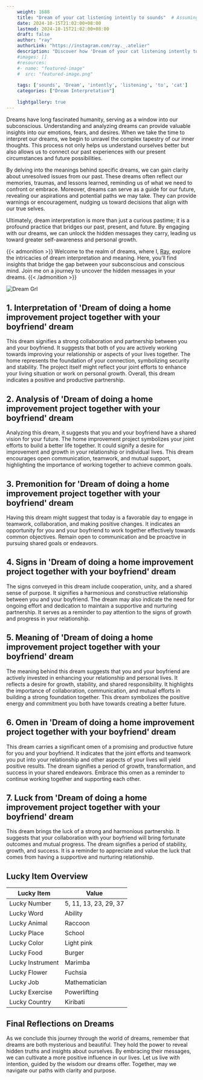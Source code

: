 ```yaml
---
    weight: 1688
    title: "Dream of your cat listening intently to sounds"  # Assuming 'title' column exists
    date: 2024-10-15T21:02:00+08:00
    lastmod: 2024-10-15T21:02:00+08:00
    draft: false
    author: "ray"
    authorLink: "https://instagram.com/ray._.atelier"
    description: "Discover how 'Dream of your cat listening intently to sounds' can interpret your future and uncover its significant meanings in your life."
    #images: []
    #resources:
    #- name: "featured-image"
    #  src: "featured-image.png"
    
    tags: ['sounds', 'Dream', 'intently', 'listening', 'to', 'cat']
    categories: ["Dream Interpretation"]
    
    lightgallery: true
---
```

    
Dreams have long fascinated humanity, serving as a window into our subconscious. Understanding and analyzing dreams can provide valuable insights into our emotions, fears, and desires. When we take the time to interpret our dreams, we begin to unravel the complex tapestry of our inner thoughts. This process not only helps us understand ourselves better but also allows us to connect our past experiences with our present circumstances and future possibilities.

By delving into the meanings behind specific dreams, we can gain clarity about unresolved issues from our past. These dreams often reflect our memories, traumas, and lessons learned, reminding us of what we need to confront or embrace. Moreover, dreams can serve as a guide for our future, revealing our aspirations and potential paths we may take. They can provide warnings or encouragement, nudging us toward decisions that align with our true selves.

Ultimately, dream interpretation is more than just a curious pastime; it is a profound practice that bridges our past, present, and future. By engaging with our dreams, we can unlock the hidden messages they carry, leading us toward greater self-awareness and personal growth.

{{< admonition >}}
Welcome to the realm of dreams, where I, [Ray](https://instagram.com/ray._.atelier), explore the intricacies of dream interpretation and meaning. Here, you’ll find insights that bridge the gap between your subconscious and conscious mind. Join me on a journey to uncover the hidden messages in your dreams.
{{< /admonition >}}

![Dream Grl](https://cdn.pixabay.com/photo/2017/11/02/03/35/gothic-2910057_1280.jpg "Dream Grl")

## 1. Interpretation of 'Dream of doing a home improvement project together with your boyfriend' dream

This dream signifies a strong collaboration and partnership between you and your boyfriend. It suggests that both of you are actively working towards improving your relationship or aspects of your lives together. The home represents the foundation of your connection, symbolizing security and stability. The project itself might reflect your joint efforts to enhance your living situation or work on personal growth. Overall, this dream indicates a positive and productive partnership.

## 2. Analysis of 'Dream of doing a home improvement project together with your boyfriend' dream

Analyzing this dream, it suggests that you and your boyfriend have a shared vision for your future. The home improvement project symbolizes your joint efforts to build a better life together. It could signify a desire for improvement and growth in your relationship or individual lives. This dream encourages open communication, teamwork, and mutual support, highlighting the importance of working together to achieve common goals.

## 3. Premonition for 'Dream of doing a home improvement project together with your boyfriend' dream

Having this dream might suggest that today is a favorable day to engage in teamwork, collaboration, and making positive changes. It indicates an opportunity for you and your boyfriend to work together effectively towards common objectives. Remain open to communication and be proactive in pursuing shared goals or endeavors.

## 4. Signs in 'Dream of doing a home improvement project together with your boyfriend' dream

The signs conveyed in this dream include cooperation, unity, and a shared sense of purpose. It signifies a harmonious and constructive relationship between you and your boyfriend. The dream may also indicate the need for ongoing effort and dedication to maintain a supportive and nurturing partnership. It serves as a reminder to pay attention to the signs of growth and progress in your relationship.

## 5. Meaning of 'Dream of doing a home improvement project together with your boyfriend' dream

The meaning behind this dream suggests that you and your boyfriend are actively invested in enhancing your relationship and personal lives. It reflects a desire for growth, stability, and shared responsibility. It highlights the importance of collaboration, communication, and mutual efforts in building a strong foundation together. This dream symbolizes the positive energy and commitment you both have towards creating a better future.

## 6. Omen in 'Dream of doing a home improvement project together with your boyfriend' dream

This dream carries a significant omen of a promising and productive future for you and your boyfriend. It indicates that the joint efforts and teamwork you put into your relationship and other aspects of your lives will yield positive results. The dream signifies a period of growth, transformation, and success in your shared endeavors. Embrace this omen as a reminder to continue working together and supporting each other.

## 7. Luck from 'Dream of doing a home improvement project together with your boyfriend' dream

This dream brings the luck of a strong and harmonious partnership. It suggests that your collaboration with your boyfriend will bring fortunate outcomes and mutual progress. The dream signifies a period of stability, growth, and success. It is a reminder to appreciate and value the luck that comes from having a supportive and nurturing relationship.

## Lucky Item Overview
| Lucky Item          | Value              |
|---------------|--------------------|
| Lucky Number        | 5, 11, 13, 23, 29, 37  |
| Lucky Word          | Ability |
| Lucky Animal        | Raccoon |
| Lucky Place         | School     |
| Lucky Color         | Light pink     |
| Lucky Food          | Burger      |
| Lucky Instrument    | Marimba |
| Lucky Flower        | Fuchsia    |
| Lucky Job           | Mathematician       |
| Lucky Exercise      | Powerlifting  |
| Lucky Country       | Kiribati    |


##  Final Reflections on Dreams

As we conclude this journey through the world of dreams, remember that dreams are both mysterious and beautiful. They hold the power to reveal hidden truths and insights about ourselves. By embracing their messages, we can cultivate a more positive influence in our lives. Let us live with intention, guided by the wisdom our dreams offer. Together, may we navigate our paths with clarity and purpose.
